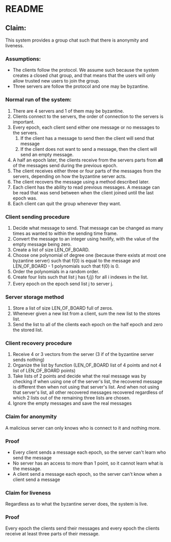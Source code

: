 # README

## Claim: 
This system provides a group chat such that there is anonymity and liveness.

### Assumptions:
* The clients follow the protocol. We assume such because the system creates 
a closed chat group, and that means that the users will only allow trusted new
users to join the group.
* Three servers are follow the protocol and one may be byzantine.

### Normal run of the system:
1. There are 4 servers and 1 of them may be byzantine.
1. Clients connect to the servers, the order of connection 
to the servers is important.
1. Every epoch, each client send either one message or no messages to the 
servers.
    1. If the client has a message to send then the client will send 
that message
    1. If the client does not want to send a message, then the client 
will send an empty message.
1. A half an epoch later, the clients receive from the servers parts from
**all** of the messages send during the previous epoch.
1. The client receives either three or four parts of the messages
from the servers, depending on how the byzantine server acts.
1. The client recovers the message using a method described later.
1. Each client has the ability to read previous messages. A message can be read
that was send between when the client joined until the last epoch was.
1. Each client can quit the group whenever they want.

### Client sending procedure
1. Decide what message to send. That message can be changed as many times
as wanted to within the sending time frame.
1. Convert the message to an integer using hexlify, with the value of the 
empty message being zero.
1. Create a list of size LEN_OF_BOARD.
1. Choose one polynomial of degree one 
(because there exists at most one byzantine  server) such that f(0) 
is equal to the message and LEN_OF_BOARD - 1 polynomials such that f(0) is 0.
1. Order the polynomials in a random order.
1. Create four lists such that list j has f<sub>i</sub>(j) for all i indexes
in the list.
1. Every epoch on the epoch send list j to server j.

### Server storage method
1. Store a list of size LEN_OF_BOARD full of zeros.
1. Whenever given a new list from a client, sum the new list to the stores list.
1. Send the list to all of the clients each epoch on the half epoch
and zero the stored list.

### Client recovery procedure
1. Receive 4 or 3 vectors from the server 
(3 if of the byzantine server sends nothing)
1. Organize the list by function 
(LEN_OF_BOARD list of 4 points and not 4 list of LEN_OF_BOARD points)
1. Take lists of 2 points and decide what the real message was by checking
if when using one of the server's list, the recovered message is different
then when not using that server's list. And when not using that server's 
list, all other recovered messages recovered regardless of which 2 lists
out of the remaining three lists are chosen.
1. Ignore the empty messages and save the real messages

### Claim for anonymity
A malicious server can only knows who is connect to it and nothing more.
### Proof
* Every client sends a message each epoch, 
so the server can't learn who send the message
* No server has an access to more than 1 point,
 so it cannot learn what is the message.
* A client send a message each epoch, 
so the server can't know when a client send a message

### Claim for liveness
Regardless as to what the byzantine server does, the system is live.
### Proof
Every epoch the clients send their messages and every epoch the clients 
receive at least three parts of their message.
